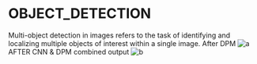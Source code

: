 # OBJECT_DETECTION
Multi-object detection in images refers to the task of identifying and localizing multiple objects of interest within a single image. 
After DPM ![a](https://github.com/Chaitu21111/OBJECT_DETECTION/assets/126601418/4864e0f7-c712-4807-b195-088b99247590)
AFTER CNN & DPM combined output ![b](https://github.com/Chaitu21111/OBJECT_DETECTION/assets/126601418/5863cea9-28df-4840-a650-6e2064b76a84)



